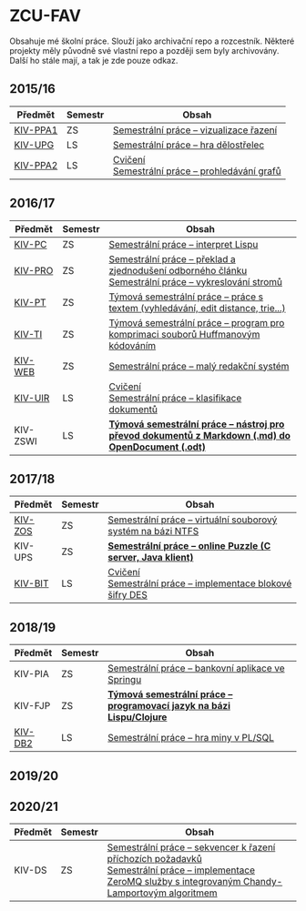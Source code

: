 # ZCU-FAV

Obsahuje mé školní práce. Slouží jako archivační repo a rozcestník.
Některé projekty měly původně své vlastní repo a později sem byly archivovány.
Další ho stále mají, a tak je zde pouze odkaz.

## 2015/16

| Předmět | Semestr | Obsah |
| --- | --- | --- |
| [KIV-PPA1](KIV-PPA1) | ZS | [Semestrální práce – vizualizace řazení](KIV-PPA1/PPA1%20-%20SP) |
| [KIV-UPG](KIV-UPG)   | LS | [Semestrální práce – hra dělostřelec](KIV-UPG/UPG%20-%20SP) |
| [KIV-PPA2](KIV-PPA2) | LS | [Cvičení](KIV-PPA2)<br>[Semestrální práce – prohledávání grafů](KIV-PPA2/PPA2%20-%20SP) |

## 2016/17

| Předmět | Semestr | Obsah |
| --- | --- | --- |
| [KIV-PC](KIV-PC) | ZS | [Semestrální práce – interpret Lispu](KIV-PC/SP) |
| [KIV-PRO](KIV-PRO) | ZS | [Semestrální práce – překlad a zjednodušení odborného článku](KIV-PRO/SP-1)<br>[Semestrální práce – vykreslování stromů](KIV-PRO/SP-2) |
| [KIV-PT](KIV-PT) | ZS | [Týmová semestrální práce – práce s textem (vyhledávání, edit distance, trie...)](KIV-PT/SP) |
| [KIV-TI](KIV-TI) | ZS | [Týmová semestrální práce – program pro komprimaci souborů Huffmanovým kódováním](KIV-TI/SP) |
| [KIV-WEB](KIV-WEB) | ZS | [Semestrální práce – malý redakční systém](KIV-WEB/SP) |
| [KIV-UIR](KIV-UIR) | LS | [Cvičení](KIV-UIR/CV)<br>[Semestrální práce – klasifikace dokumentů](KIV-UIR/SP) |
| KIV-ZSWI | LS | [**Týmová semestrální práce – nástroj pro převod dokumentů z Markdown (.md) do OpenDocument (.odt)**](https://github.com/abcBHM/MD2odt) |

## 2017/18

| Předmět | Semestr | Obsah |
| --- | --- | --- |
| [KIV-ZOS](KIV-ZOS) | ZS | [Semestrální práce – virtuální souborový systém na bázi NTFS](KIV-ZOS/SP) |
| KIV-UPS | ZS | [**Semestrální práce – online Puzzle (C server, Java klient)**](https://github.com/Hartrik/KIV-UPS) |
| [KIV-BIT](KIV-BIT) | LS | [Cvičení](KIV-BIT/CV)<br>[Semestrální práce – implementace blokové šifry DES](KIV-BIT/SP) |

## 2018/19

| Předmět | Semestr | Obsah |
| --- | --- | --- |
| KIV-PIA | ZS | [Semestrální práce – bankovní aplikace ve Springu](https://github.com/Hartrik/KIV-PIA) |
| KIV-FJP | ZS | [**Týmová semestrální práce – programovací jazyk na bázi Lispu/Clojure**](https://github.com/kivBH/bh-lisp) |
| [KIV-DB2](KIV-DB2) | LS | [Semestrální práce – hra miny v PL/SQL](KIV-DB2/SP) |

## 2019/20

## 2020/21

| Předmět | Semestr | Obsah |
| --- | --- | --- |
| KIV-DS | ZS | [Semestrální práce – sekvencer k řazení příchozích požadavků](KIV-DS/cv-01-sequencer)<br>[Semestrální práce – implementace ZeroMQ služby s integrovaným Chandy-Lamportovým algoritmem](KIV-DS/cv-02-zero) |
